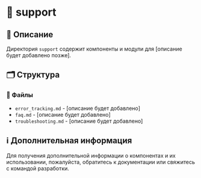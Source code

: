 # 📁 support

## 📝 Описание
Директория `support` содержит компоненты и модули для [описание будет добавлено позже].

## 🗂️ Структура

### 📄 Файлы

- `error_tracking.md` - [описание будет добавлено]
- `faq.md` - [описание будет добавлено]
- `troubleshooting.md` - [описание будет добавлено]

## ℹ️ Дополнительная информация

Для получения дополнительной информации о компонентах и их использовании, пожалуйста, обратитесь к документации или свяжитесь с командой разработки.
